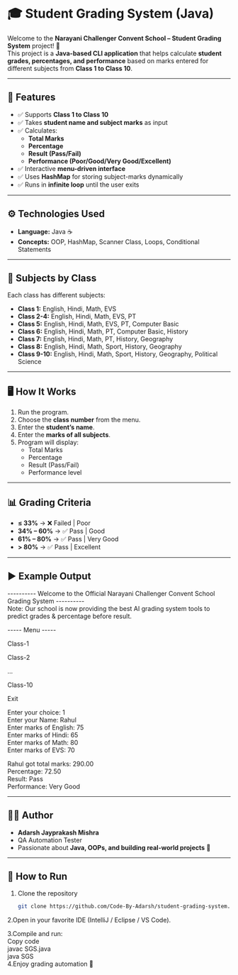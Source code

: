 # 🎓 Student Grading System (Java)

Welcome to the **Narayani Challenger Convent School – Student Grading System** project! 🚀  
This project is a **Java-based CLI application** that helps calculate **student grades, percentages, and performance** based on marks entered for different subjects from **Class 1 to Class 10**.  

---

## 📌 Features
- ✅ Supports **Class 1 to Class 10**  
- ✅ Takes **student name and subject marks** as input  
- ✅ Calculates:
  - **Total Marks**  
  - **Percentage**  
  - **Result (Pass/Fail)**  
  - **Performance (Poor/Good/Very Good/Excellent)**  
- ✅ Interactive **menu-driven interface**  
- ✅ Uses **HashMap** for storing subject-marks dynamically  
- ✅ Runs in **infinite loop** until the user exits  

---

## ⚙️ Technologies Used
- **Language:** Java ☕  
- **Concepts:** OOP, HashMap, Scanner Class, Loops, Conditional Statements  

---

## 🏫 Subjects by Class
Each class has different subjects:

- **Class 1:** English, Hindi, Math, EVS  
- **Class 2-4:** English, Hindi, Math, EVS, PT  
- **Class 5:** English, Hindi, Math, EVS, PT, Computer Basic  
- **Class 6:** English, Hindi, Math, PT, Computer Basic, History  
- **Class 7:** English, Hindi, Math, PT, History, Geography  
- **Class 8:** English, Hindi, Math, Sport, History, Geography  
- **Class 9-10:** English, Hindi, Math, Sport, History, Geography, Political Science  

---

## 🖥️ How It Works
1. Run the program.  
2. Choose the **class number** from the menu.  
3. Enter the **student’s name**.  
4. Enter the **marks of all subjects**.  
5. Program will display:
   - Total Marks  
   - Percentage  
   - Result (Pass/Fail)  
   - Performance level  

---

## 📊 Grading Criteria
- **≤ 33%** → ❌ Failed | Poor  
- **34% – 60%** → ✅ Pass | Good  
- **61% – 80%** → ✅ Pass | Very Good  
- **> 80%** → ✅ Pass | Excellent  

---

## ▶️ Example Output
---------- Welcome to the Official Narayani Challenger Convent School Grading System ----------<br>
Note: Our school is now providing the best AI grading system tools to predict grades & percentage before result.

----- Menu -----

Class-1

Class-2

...

Class-10

Exit

Enter your choice: 1<br>
Enter your Name: Rahul<br>
Enter marks of English: 75<br>
Enter marks of Hindi: 65<br>
Enter marks of Math: 80<br>
Enter marks of EVS: 70<br>

Rahul got total marks: 290.00<br>
Percentage: 72.50<br>
Result: Pass<br>
Performance: Very Good<br>

---

## 👨‍💻 Author
- **Adarsh Jayprakash Mishra**  
- QA Automation Tester 
- Passionate about **Java, OOPs, and building real-world projects** 🎯  

---

## 🚀 How to Run
1. Clone the repository  
   ```bash
   git clone https://github.com/Code-By-Adarsh/student-grading-system.git
2.Open in your favorite IDE (IntelliJ / Eclipse / VS Code).

3.Compile and run:<br>
Copy code<br>
javac SGS.java<br>
java SGS<br>
4.Enjoy grading automation 🎉
